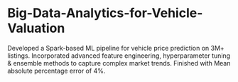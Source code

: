 # Big-Data-Analytics-for-Vehicle-Valuation
Developed a Spark-based ML pipeline for vehicle price prediction on 3M+ listings. Incorporated advanced feature engineering,         hyperparameter tuning &amp; ensemble methods to capture complex market trends. Finished with Mean absolute percentage error of 4%.
